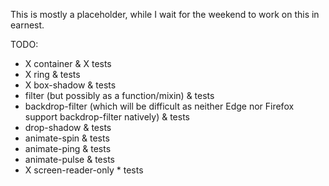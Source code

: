 This is mostly a placeholder, while I wait for the weekend to work on this in earnest. 

TODO:

  * X container & X tests 
  * X ring & tests
  * X box-shadow & tests
  * filter (but possibly as a function/mixin) & tests
  * backdrop-filter (which will be difficult as neither Edge nor Firefox support backdrop-filter natively) & tests
  * drop-shadow & tests
  * animate-spin & tests
  * animate-ping & tests
  * animate-pulse & tests
  * X screen-reader-only * tests
